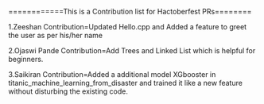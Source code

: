 ============This is a Contribution list for Hactoberfest PRs========

1.Zeeshan
    Contribution=Updated Hello.cpp and Added a feature to greet the user as per his/her name
    
    
2.Ojaswi Pande
    Contribution=Add Trees and Linked List which is helpful for beginners.
    
    
3.Saikiran
    Contribution=Added a additional model XGbooster in titanic_machine_learning_from_disaster and trained it like a new feature without disturbing the existing code.
